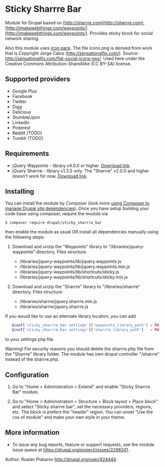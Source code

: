 # Sticky Sharrre Bar 

Module for Drupal based on [http://sharrre.com](http://sharrre.com), [http://imakewebthings.com/waypoints/](http://imakewebthings.com/waypoints/).
Provides sticky block for social network sharing.

Also this module uses [icon pack](http://sensationalfix.com/flat-social-icons-eps/).
The file icons.png is derived from work that is Copyright Jorge Calvo (http://sensationalfix.com/).
Source: http://sensationalfix.com/flat-social-icons-eps/.
Used here under the Creative Commons Attribution-ShareAlike (CC BY-SA) license.

## Supported providers

- Google Plus
- Facebook
- Twitter
- Digg
- Delicious
- StumbleUpon
- Linkedin
- Pinterest
- Reddit (TODO)
- Tumblr (TODO)

## Requirements

- jQuery Waypoints - library v4.0.0 or higher.
  [Download link](http://imakewebthings.com/waypoints/).
- jQuery Sharrre - library v1.3.5 only. The "Sharrre" v2.0.0 and higher doesn't work for now.
  [Download link](https://github.com/Julienh/Sharrre/archive/1.3.5.zip).
  
## Installing

You can install the module by Composer (look more [using Composer to manage Drupal site dependencies](https://www.drupal.org/node/2718229)).
   Once you have setup building your code base using composer, require the module
   via
   
   ```$ composer require drupal/sticky_sharrre_bar```
   
   then enable the module as usual OR install all dependencies manually using the following steps:

1. Download and unzip the "Waypoints" library
  to "/libraries/jquery-waypoints" directory.
  Files structure:
    * /libraries/jquery-waypoints/lib/jquery.waypoints.js
    * /libraries/jquery-waypoints/lib/jquery.waypoints.min.js
    * /libraries/jquery-waypoints/lib/shortcuts/sticky.js
    * /libraries/jquery-waypoints/lib/shortcuts/sticky.min.js

2. Download and unzip the "Sharrre" library
  to "/libraries/sharrre" directory.
  Files structure:
    * /libraries/sharrre/jquery.sharrre.min.js
    * /libraries/sharrre/jquery.sharrre.js

  If you would like to use an alternate library location, you can add

   ```php
      $conf['sticky_sharrre_bar.settings']['waypoints_library_path'] = PATH/TO/JQUERY-WAYPOINTS;
      $conf['sticky_sharrre_bar.settings']['sharrre_library_path']   = PATH/TO/SHARRRE;
   ```
  to your settings.php file.
  
  Warning! For security reasons you should delete the sharrre.php file from the "Sharrre" library folder. The module has own drupal controller "/sharrre" instead of the sharrre.php.

## Configuration

1. Go to "Home > Administration > Extend"
  and enable "Sticky Sharrre Bar" module.

2. Go to "Home > Administration > Structure > Block layout > Place block" and select "Sticky sharrre bar",
  set the necessary providers, regions, etc.
  The block is prefers the "header" region.
  You can unset "Use the css of module" and make your own style in your theme.
  
## More information
- To issue any bug reports, feature or support requests, see the module issue
  queue at https://drupal.org/project/issues/2268241.

Author: Ruslan Piskarov <http://drupal.org/user/424444>.
